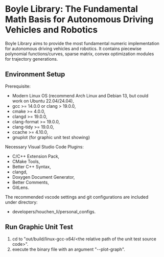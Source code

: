 # Boyle Library: The Fundamental Math Basis for Autonomous Driving Vehicles and Robotics

Boyle Library aims to provide the most fundamental numeric implementation for autonomous driving vehicles and robotics. It contains piecewise polynomial functions/curves, sparse matrix, convex optimization modules for trajectory generations.

## Environment Setup

Prerequisite:

* Modern Linux OS (recommend Arch Linux and Debian 13, but could work on Ubuntu 22.04/24.04),
* gcc >= 14.0.0 or clang > 19.0.0,
* cmake >= 4.0.0,
* clangd >= 19.0.0,
* clang-format >= 19.0.0,
* clang-tidy >= 19.0.0,
* ccache >= 4.10.0,
* gnuplot (for graphic unit test showing)

Necessary Visual Studio Code Plugins:

* C/C++ Extension Pack,
* CMake Tools,
* Better C++ Syntax,
* clangd,
* Doxygen Document Generator,
* Better Comments,
* GitLens.

The recommended vscode settings and git configurations are included under directory:

* developers/houchen_li/personal_configs.

## Run Graphic Unit Test

1. cd to "out/build/linux-gcc-x64/\<the relative path of the unit test source code\>".
2. execute the binary file with an argument "--plot-graph".
